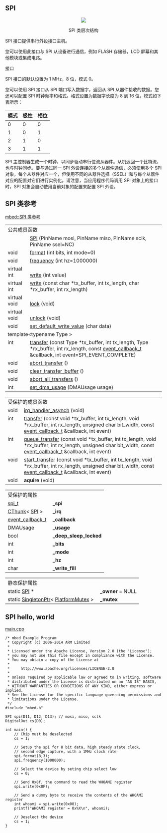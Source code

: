 ## SPI
<div align=center><img src="https://os.mbed.com/docs/v5.9/mbed-os-api-doxy/classmbed_1_1_s_p_i.png">

SPI 类层次结构</div>                                           
                                                                      
SPI 接口提供串行外设接口主机。

您可以使用此接口与 SPI 从设备进行通信，例如 FLASH 存储器，LCD 屏幕和其他模块或集成电路。

接口

SPI 接口的默认设置为 1 MHz，8 位，模式 0。

您可以使用 SPI 接口从 SPI 端口写入数据字，返回从 SPI 从器件接收的数据。您还可以配置 SPI 时钟频率和格式。格式设置为数据字长度为 8 到 16 位，模式如下表所示：

|模式	|极性	|相位|
|-|-|-|
|0	|0	|0|
|1	|0	|1|
|2	|1	|0|
|3	|1	|1|

SPI 主控制器生成一个时钟，以同步驱动串行位流从器件。从机返回一个比特流，也与时钟同步。要与通过同一 SPI 外设连接的多个从器件通信，必须使用多个 SPI 对象，每个从器件对应一个，但使用不同的从器件选择（SSEL）和与每个从器件对应的配置对它们进行实例化。请注意，当应用程序代码调用 SPI 对象上的接口时，SPI 对象会自动使用当前对象的配置来配置 SPI 外设。

## SPI 类参考
[mbed::SPI 类参考](http://os.mbed.com/docs/v5.9/mbed-os-api-doxy/classmbed_1_1_s_p_i.html)

<table><tbody><tr><td colspan="2">公共成员函数</td>
		</tr><tr><td style="vertical-align:top;">&nbsp;</td>
			<td style="vertical-align:bottom;"><a href="http://os.mbed.com/docs/v5.9/mbed-os-api-doxy/classmbed_1_1_s_p_i.html#aa53e0d99c74a74ad33cccca327402f2e" rel="nofollow" target="_blank">SPI</a> (PinName mosi, PinName miso, PinName sclk, PinName ssel=NC)</td>
		</tr><tr><td style="vertical-align:top;">void&nbsp;</td>
			<td style="vertical-align:bottom;"><a href="http://os.mbed.com/docs/v5.9/mbed-os-api-doxy/classmbed_1_1_s_p_i.html#ac4df1e7b405a5227b46a7a907f1e8723" rel="nofollow" target="_blank">format</a> (int bits, int mode=0)</td>
		</tr><tr><td style="vertical-align:top;">void&nbsp;</td>
			<td style="vertical-align:bottom;"><a href="http://os.mbed.com/docs/v5.9/mbed-os-api-doxy/classmbed_1_1_s_p_i.html#a3ed90979de66970c5d9e30fa6e180222" rel="nofollow" target="_blank">frequency</a> (int hz=1000000)</td>
		</tr><tr><td style="vertical-align:top;">virtual int&nbsp;</td>
			<td style="vertical-align:bottom;"><a href="http://os.mbed.com/docs/v5.9/mbed-os-api-doxy/classmbed_1_1_s_p_i.html#acad381099c2b75b4f84087de352e3085" rel="nofollow" target="_blank">write</a> (int value)</td>
		</tr><tr><td style="vertical-align:top;">virtual int&nbsp;</td>
			<td style="vertical-align:bottom;"><a href="http://os.mbed.com/docs/v5.9/mbed-os-api-doxy/classmbed_1_1_s_p_i.html#abb55a78da9be054354997065128b52e0" rel="nofollow" target="_blank">write</a> (const char *tx_buffer, int tx_length, char *rx_buffer, int rx_length)</td>
		</tr><tr><td style="vertical-align:top;">virtual void&nbsp;</td>
			<td style="vertical-align:bottom;"><a href="http://os.mbed.com/docs/v5.9/mbed-os-api-doxy/classmbed_1_1_s_p_i.html#ae11f92d0417cea03c95a94f1b893dfd4" rel="nofollow" target="_blank">lock</a> (void)</td>
		</tr><tr><td style="vertical-align:top;">virtual void&nbsp;</td>
			<td style="vertical-align:bottom;"><a href="http://os.mbed.com/docs/v5.9/mbed-os-api-doxy/classmbed_1_1_s_p_i.html#aa5d469ff381aab3fb7d87c310b575cb8" rel="nofollow" target="_blank">unlock</a> (void)</td>
		</tr><tr><td style="vertical-align:top;">void&nbsp;</td>
			<td style="vertical-align:bottom;"><a href="http://os.mbed.com/docs/v5.9/mbed-os-api-doxy/classmbed_1_1_s_p_i.html#a625de73341938ff8794d4c24cbce17ff" rel="nofollow" target="_blank">set_default_write_value</a> (char data)</td>
		</tr><tr><td colspan="2">template&lt;typename Type &gt;</td>
		</tr><tr><td style="vertical-align:top;">int&nbsp;</td>
			<td style="vertical-align:bottom;"><a href="http://os.mbed.com/docs/v5.9/mbed-os-api-doxy/classmbed_1_1_s_p_i.html#a2fc48089d7aacb2b1c3903b2f22feb03" rel="nofollow" target="_blank">transfer</a> (const Type *tx_buffer, int tx_length, Type *rx_buffer, int rx_length, const <a href="http://os.mbed.com/docs/v5.9/mbed-os-api-doxy/classmbed_1_1_callback.html" rel="nofollow" target="_blank">event_callback_t</a> &amp;callback, int event=SPI_EVENT_COMPLETE)</td>
		</tr><tr><td style="vertical-align:top;">void&nbsp;</td>
			<td style="vertical-align:bottom;"><a href="http://os.mbed.com/docs/v5.9/mbed-os-api-doxy/classmbed_1_1_s_p_i.html#a1df880bccc568017f2d199e3fd9a9814" rel="nofollow" target="_blank">abort_transfer</a> ()</td>
		</tr><tr><td style="vertical-align:top;">void&nbsp;</td>
			<td style="vertical-align:bottom;"><a href="http://os.mbed.com/docs/v5.9/mbed-os-api-doxy/classmbed_1_1_s_p_i.html#a48c6af9742e1548992569f8c9fb213bc" rel="nofollow" target="_blank">clear_transfer_buffer</a> ()</td>
		</tr><tr><td style="vertical-align:top;">void&nbsp;</td>
			<td style="vertical-align:bottom;"><a href="http://os.mbed.com/docs/v5.9/mbed-os-api-doxy/classmbed_1_1_s_p_i.html#a9a3474575b392954261ad3a17dee215d" rel="nofollow" target="_blank">abort_all_transfers</a> ()</td>
		</tr><tr><td style="vertical-align:top;">int&nbsp;</td>
			<td style="vertical-align:bottom;"><a href="http://os.mbed.com/docs/v5.9/mbed-os-api-doxy/classmbed_1_1_s_p_i.html#aaa666b584707a50aefaa041c76e65b9a" rel="nofollow" target="_blank">set_dma_usage</a> (DMAUsage usage)</td>
		</tr></tbody></table>
<table><tbody><tr><td colspan="2">受保护的成员函数</td>
		</tr><tr><td style="vertical-align:top;">void&nbsp;</td>
			<td style="vertical-align:bottom;"><a href="http://os.mbed.com/docs/v5.9/mbed-os-api-doxy/classmbed_1_1_s_p_i.html#a8837f4f0976c871d327c6ebe700fac47" rel="nofollow" target="_blank">irq_handler_asynch</a> (void)</td>
		</tr><tr><td style="vertical-align:top;">int&nbsp;</td>
			<td style="vertical-align:bottom;"><a href="http://os.mbed.com/docs/v5.9/mbed-os-api-doxy/classmbed_1_1_s_p_i.html#a07bd996765db9f0a994dc7147efaf9b3" rel="nofollow" target="_blank">transfer</a> (const void *tx_buffer, int tx_length, void *rx_buffer, int rx_length, unsigned char bit_width, const <a href="http://os.mbed.com/docs/v5.9/mbed-os-api-doxy/classmbed_1_1_callback.html" rel="nofollow" target="_blank">event_callback_t</a> &amp;callback, int event)</td>
		</tr><tr><td style="vertical-align:top;">int&nbsp;</td>
			<td style="vertical-align:bottom;"><a href="http://os.mbed.com/docs/v5.9/mbed-os-api-doxy/classmbed_1_1_s_p_i.html#a2641e4038d25e84ea07f5e396c5d778b" rel="nofollow" target="_blank">queue_transfer</a> (const void *tx_buffer, int tx_length, void *rx_buffer, int rx_length, unsigned char bit_width, const <a href="http://os.mbed.com/docs/v5.9/mbed-os-api-doxy/classmbed_1_1_callback.html" rel="nofollow" target="_blank">event_callback_t</a> &amp;callback, int event)</td>
		</tr><tr><td style="vertical-align:top;">void&nbsp;</td>
			<td style="vertical-align:bottom;"><a href="http://os.mbed.com/docs/v5.9/mbed-os-api-doxy/classmbed_1_1_s_p_i.html#a7a515b4579e4fdd5f8c0894cb1f87790" rel="nofollow" target="_blank">start_transfer</a> (const void *tx_buffer, int tx_length, void *rx_buffer, int rx_length, unsigned char bit_width, const <a href="http://os.mbed.com/docs/v5.9/mbed-os-api-doxy/classmbed_1_1_callback.html" rel="nofollow" target="_blank">event_callback_t</a> &amp;callback, int event)</td>
		</tr><tr><td style="vertical-align:top;"><a id="aba0d005543c70a430b3f22302591e4e4" target="_blank"></a> void&nbsp;</td>
			<td style="vertical-align:bottom;"><strong>aquire</strong> (void)</td>
		</tr></tbody></table>
<table><tbody><tr><td colspan="2">受保护的属性</td>
		</tr><tr><td style="vertical-align:top;"><a id="a2434599649ea60278d2e9f927b5c2d1b" target="_blank"></a> <a href="http://os.mbed.com/docs/v5.9/mbed-os-api-doxy/structspi__t.html" rel="nofollow" target="_blank">spi_t</a>&nbsp;</td>
			<td style="vertical-align:bottom;"><strong>_spi</strong></td>
		</tr><tr><td style="vertical-align:top;"><a id="a2bbd260513eb876b352bd77717d38e3b" target="_blank"></a> <a href="http://os.mbed.com/docs/v5.9/mbed-os-api-doxy/class_c_thunk.html" rel="nofollow" target="_blank">CThunk</a>&lt; <a href="http://os.mbed.com/docs/v5.9/mbed-os-api-doxy/classmbed_1_1_s_p_i.html" rel="nofollow" target="_blank">SPI</a> &gt;&nbsp;</td>
			<td style="vertical-align:bottom;"><strong>_irq</strong></td>
		</tr><tr><td style="vertical-align:top;"><a id="a65ce4e1a5178c2438d845507d0c290ef" target="_blank"></a> <a href="http://os.mbed.com/docs/v5.9/mbed-os-api-doxy/classmbed_1_1_callback.html" rel="nofollow" target="_blank">event_callback_t</a>&nbsp;</td>
			<td style="vertical-align:bottom;"><strong>_callback</strong></td>
		</tr><tr><td style="vertical-align:top;"><a id="a10adb425506e22ecb4f1c3a183add333" target="_blank"></a> DMAUsage&nbsp;</td>
			<td style="vertical-align:bottom;"><strong>_usage</strong></td>
		</tr><tr><td style="vertical-align:top;"><a id="ab14ec7833493505940fa68ce6d41ee9b" target="_blank"></a> bool&nbsp;</td>
			<td style="vertical-align:bottom;"><strong>_deep_sleep_locked</strong></td>
		</tr><tr><td style="vertical-align:top;"><a id="a6261c41d9453ac2fd398921a91d46634" target="_blank"></a> int&nbsp;</td>
			<td style="vertical-align:bottom;"><strong>_bits</strong></td>
		</tr><tr><td style="vertical-align:top;"><a id="a33fc65e733165744914c769710741237" target="_blank"></a> int&nbsp;</td>
			<td style="vertical-align:bottom;"><strong>_mode</strong></td>
		</tr><tr><td style="vertical-align:top;"><a id="a8070b49adecf4ab8bcd9f6020eac5f19" target="_blank"></a> int&nbsp;</td>
			<td style="vertical-align:bottom;"><strong>_hz</strong></td>
		</tr><tr><td style="vertical-align:top;"><a id="a8720065da3d62bd67e716ad1c967a484" target="_blank"></a> char&nbsp;</td>
			<td style="vertical-align:bottom;"><strong>_write_fill</strong></td>
		</tr></tbody></table>
<table><tbody><tr><td colspan="2">静态保护属性</td>
		</tr><tr><td style="vertical-align:top;"><a id="aeb41abd46d5b88dc954402ee9b508aee" target="_blank"></a> static <a href="http://os.mbed.com/docs/v5.9/mbed-os-api-doxy/classmbed_1_1_s_p_i.html" rel="nofollow" target="_blank">SPI</a> *&nbsp;</td>
			<td style="vertical-align:bottom;"><strong>_owner</strong> = NULL</td>
		</tr><tr><td style="vertical-align:top;"><a id="a35618a0cab551f9c69b8f93f6abd79ce" target="_blank"></a> static <a href="http://os.mbed.com/docs/v5.9/mbed-os-api-doxy/struct_singleton_ptr.html" rel="nofollow" target="_blank">SingletonPtr</a>&lt; <a href="http://os.mbed.com/docs/v5.9/mbed-os-api-doxy/class_platform_mutex.html" rel="nofollow" target="_blank">PlatformMutex</a> &gt;&nbsp;</td>
			<td style="vertical-align:bottom;"><strong>_mutex</strong></td>
		</tr></tbody></table>

## SPI hello, world
[main.cpp](https://os.mbed.com/teams/mbed_example/code/SPI_HelloWorld/file/dd9e7d208cbd/main.cpp)     
```
/* mbed Example Program
 * Copyright (c) 2006-2014 ARM Limited
 *
 * Licensed under the Apache License, Version 2.0 (the "License");
 * you may not use this file except in compliance with the License.
 * You may obtain a copy of the License at
 *
 *     http://www.apache.org/licenses/LICENSE-2.0
 *
 * Unless required by applicable law or agreed to in writing, software
 * distributed under the License is distributed on an "AS IS" BASIS,
 * WITHOUT WARRANTIES OR CONDITIONS OF ANY KIND, either express or implied.
 * See the License for the specific language governing permissions and
 * limitations under the License.
 */
#include "mbed.h"
 
SPI spi(D11, D12, D13); // mosi, miso, sclk
DigitalOut cs(D0);
 
int main() {
    // Chip must be deselected
    cs = 1;
 
    // Setup the spi for 8 bit data, high steady state clock,
    // second edge capture, with a 1MHz clock rate
    spi.format(8,3);
    spi.frequency(1000000);
 
    // Select the device by seting chip select low
    cs = 0;
 
    // Send 0x8f, the command to read the WHOAMI register
    spi.write(0x8F);
 
    // Send a dummy byte to receive the contents of the WHOAMI register
    int whoami = spi.write(0x00);
    printf("WHOAMI register = 0x%X\n", whoami);
 
    // Deselect the device
    cs = 1;
}
```